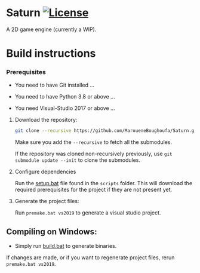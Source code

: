 # Saturn [![License](https://img.shields.io/apm/l/vim-mode)](https://github.com/MaroueneBoughoufa/Saturn/blob/master/LICENSE)
A 2D game engine (currently a WIP).

# Build instructions

### Prerequisites

- You need to have Git installed ...

- You need to have Python 3.8 or above ...

- You need Visual-Studio 2017 or above ...

1. Download the repository:

    ```sh
    git clone --recursive https://github.com/MaroueneBoughoufa/Saturn.git
    ```

    Make sure you add the `--recursive` to fetch all the submodules.

    If the repository was cloned non-recursively previously, use ` git submodule update --init ` to clone the submodules.

2. Configure dependencies

    Run the [setup.bat](./scripts/setup.bat) file found in the `scripts` folder. This will download the required prerequisites for the project if they are not present yet.

3. Generate the project files:
	
	Run `premake.bat vs2019` to generate a visual studio project.

## Compiling on Windows:

- Simply run [build.bat](./scripts/build.bat) to generate binaries.

If changes are made, or if you want to regenerate project files, rerun `premake.bat vs2019`.
